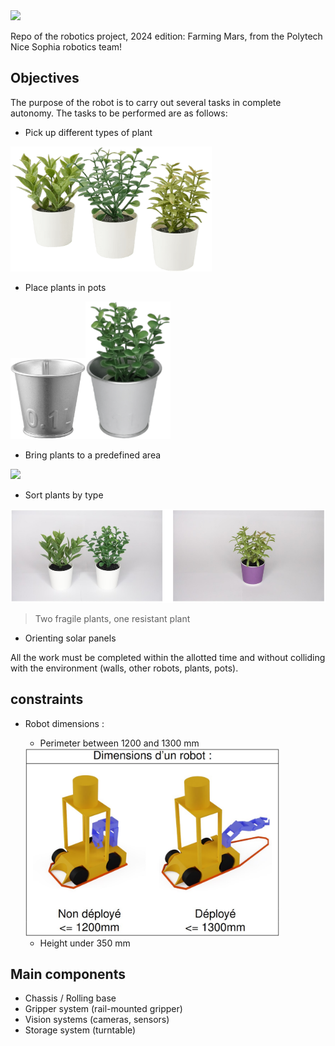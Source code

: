 <img src="./src/polymartian.png">

Repo of the robotics project, 2024 edition: Farming Mars,
from the Polytech Nice Sophia robotics team!
## Objectives
The purpose of the robot is to carry out several tasks in complete autonomy. The tasks to be performed are as follows:
- Pick up different types of plant

<img src="./src/plante.png" height="200">

- Place plants in pots

<img src="./src/pot.png" height="130"><img src="./src/plante + pot.png" height="220">

- Bring plants to a predefined area

<img src="./src/aire de dépose.jpg" height="200">

- Sort plants by type

<img src="./src/type plante.png" height="150">

> Two fragile plants, one resistant plant

- Orienting solar panels

All the work must be completed within the allotted time and without colliding with the environment (walls, other robots, plants, pots).

## constraints
- Robot dimensions :
    - Perimeter between 1200 and 1300 mm

    <img src="./src/dimmension max.jpg" height="300">
    
    - Height under 350 mm

## Main components
- Chassis / Rolling base
- Gripper system (rail-mounted gripper)
- Vision systems (cameras, sensors)
- Storage system (turntable)
